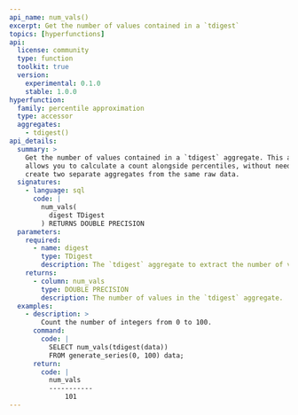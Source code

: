 ```yaml
---
api_name: num_vals()
excerpt: Get the number of values contained in a `tdigest`
topics: [hyperfunctions]
api:
  license: community
  type: function
  toolkit: true
  version:
    experimental: 0.1.0
    stable: 1.0.0
hyperfunction:
  family: percentile approximation
  type: accessor
  aggregates:
    - tdigest()
api_details:
  summary: >
    Get the number of values contained in a `tdigest` aggregate. This accessor
    allows you to calculate a count alongside percentiles, without needing to
    create two separate aggregates from the same raw data.
  signatures:
    - language: sql
      code: |
        num_vals(
          digest TDigest
        ) RETURNS DOUBLE PRECISION
  parameters:
    required:
      - name: digest
        type: TDigest
        description: The `tdigest` aggregate to extract the number of values from.
    returns:
      - column: num_vals
        type: DOUBLE PRECISION
        description: The number of values in the `tdigest` aggregate.
  examples:
    - description: >
        Count the number of integers from 0 to 100.
      command:
        code: |
          SELECT num_vals(tdigest(data))
          FROM generate_series(0, 100) data;
      return:
        code: |
          num_vals
          -----------
              101
---
```


